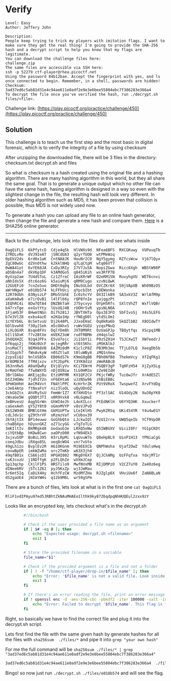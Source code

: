 # Verify

```
Level: Easy
Author: Jeffery John

Description:
People keep trying to trick my players with imitation flags. I want to make sure they get the real thing! I'm going to provide the SHA-256 hash and a decrypt script to help you know that my flags are legitimate.
You can download the challenge files here:
challenge.zip
The same files are accessible via SSH here:
ssh -p 52279 ctf-player@rhea.picoctf.net
Using the password 84b12bae. Accept the fingerprint with yes, and ls once connected to begin. Remember, in a shell, passwords are hidden!
Checksum: 3ad37ed6c5ab81d31e4c94ae611e0adf2e9e3e6bee55804ebc7f386283e366a4
To decrypt the file once you've verified the hash, run ./decrypt.sh files/<file>.
```
Challenge link: [https://play.picoctf.org/practice/challenge/450](https://play.picoctf.org/practice/challenge/450)

## Solution

This challenge is to teach us the first step and the most basic in digital forensic, which is to verify the integrity of a file by using checksum

After unzipping the downloaded file, there will be 3 files in the directory: checksum.txt decrypt.sh and files

So what is checksum is a hash created using the original file and a hashing algorithm. There are many hashing algorithm in this world, but they all 
share the same goal. That is to generate a unique output which no other file can have the same hash, hasing algorithm is designed in a way so even with
the slightest change in the file, the resulting hash will look very different. In older hashing algorithm such as MD5, it has been proven that collision
is possible, thus MD5 is not widely used now.

To generate a hash you can upload any file to an online hash generator, then change the file and generate a new hash and compare them. [Here](https://emn178.github.io/online-tools/sha256.html)
is a SHA256 online generator.

---
Back to the challenge, lets look into the files dir and see whats inside

```
0agQiFLS  6kPfytcD  Cdje4q5k  HlVWXs9d  NFea6BFS  RXCGKuwy  VUPouqTb  ZfRDLvRe  dVJ9IeAT  jSNCdUA3  q2yrfUO0  wtPMeWzq
0pEkV2ds  6rd0x1aK  CntNA8JK  HouNr2C0  NgY5gymg  RZfcsWcw  Vj67lQyx  ZgC80wUc  dZVnOthw  k2kklNHQ  q7LqCtpM  wtq06VT7
0wWA41ot  6vYE68JA  CxDy3RIy  I7V7Ju5A  NopiZGwa  Ricc6Xgh  WBStW98P  aDSBn4a7  dkV6p1DF  k3AMdGoS  q845iKih  wx3RfP7B
0yVzp2am  7U4dSToL  Cz1ZfreC  IAiKRrWF  O2eRM15N  RuvyhgVU  WET6cnvi  aNhIds5X  dtc6oz6G  k5aiuMj6  qRM9Cugo  xzvNiQwK
12GUEFi0  7cnZoSuo  DHDt0q0q  INu5ULbd  OVCZKr6X  S9jVApXB  Wh09BzOS  aWrHNgwY  e018b574  kLFFhUci  qYpcbIbt  yOEWonka
12R70dbh  83NyszLP  DMo5tbhE  Ic0zhcYV  OX3IlkB9  SA3xkV3Z  WrlAfM9p  aXaKm8w8  e7irOvB1  l4lFl66y  rQP8fnIe  yajqgzPt
1EQhRC4i  8Dw7QTA4  DNZBkTaH  J75ycvyv  OYpH5Rfs  SXltVhZT  WxflVQBr  b47rxTge  exGstYty  lUsUQJ4B  rUOHrSvR  ypsNLNOA
1FjaHS3F  8HwmtNGn  Di7h281J  JBVTXHTa  Opx3E3FO  SbFIvoSj  X4s5LEFG  b7e3VlZ8  exbu4azE  m2KQa1Hp  rfNEgD0l  ytd5LOm1
1cYEYb6L  8cSetvuU  Dj2k48PL  JJxoEHaC  Oq8kRa6b  SkQZlbB2  X8OIdwTY  bDlbvwh8  f3Oy21ek  m5cOAhxS  ruWv5GEU  yzqsPNuQ
1iXLQGXR  8sqe8FVs  DqlYDm8h  JXT0M9Rt  OzUaGPJp  TBQytfqs  XScpq1MB  bIl1SDxK  f7v2BtXe  mVEKZ3oW  rudfRBMm  zH4qslwZ
2hOQXHZC  92q4JPFx  E5vU7ojc  Ji1SbY1i  P0zSZ01H  TSJCXwIT  XW7eedrJ  bf6qqi2j  fKWz0UcF  mcjegRRr  st6t5Khc  zM5KAlbJ
2nsMaCTj  9EMX68VB  EAZMi0dM  K1clcP8Z  PB3Mh3mc  TTjLO7LQ  XeegDb5b  blIGgzh7  fWnAvkyW  n05ZtlwX  t0luWBy8  zMQ1nXew
2zpsEiQJ  9nlUSB5k  EB06dS7k  K9mG0gBB  PBh0NfB8  ThekmVcy  XfZqFKg1  br8OM834  ffM4jxzv  n7C2bpPk  t3YK8diU  zWeRABcB
363nnRwS  A0aXQwRy  EVjQlyVv  KCi7EWrH  PGQBY3gP  TqHFzH54  XjZyXSLg  brRmUfmD  ffw8WXYD  nDjOINiw  tLG9HM3a  zZe9EIdH
3BrlDAbo  AKEjqj8u  EtzUMFMR  KV1QF2CV  PKjcfWRy  Tui6wJfr  XrAdESZl  btZJHGWw  fjdhIY2n  nF6EHta6  uJzNSw96  zhBiEB8c
3PmKbHhH  AeCM4Vvt  FN4tlPPC  KcHrhrZK  PUt9VRoX  TwspwefZ  XrvFYdDg  c3eE4Atp  ftNxaFsY  niz3loOL  uQyUDnOZ
3ckGbZtx  AhVRy5sU  FmmWrIZ7  KfXHVDto  Pf3zlSAC  U14Ody2N  Xw38pYK0  cWvaGe5W  gQQDt3TI  o0R9Vxk8  v6LGqmwI
3eBHvesU  Aqg5GrWn  GhWI4eJh  L4oXILcc  PtEdNKlH  U6YYQ3HK  Xxuckerf  caGexAeh  gY52Y8t0  oGmnMVYP  v8sVJPvD
3kS2W94N  BMBlGtHm  GkM1UPTw  LCeIKlH5  PwyKZRSq  UKi454YR  Y4u4wEGY  cdLJdv1c  gZ9thrVF  oRzmzVaf  vCUbox39
3kYAjtIX  BP14euwo  GoGhbQto  LJckwIQl  PzU12rre  UWQ5qeIb  YCf9VpOR  chaBbXpo  hDyxnGKZ  oZ71cyGG  vTgToTLG
3mKIltIv  BkMRgk48  GodaoG3e  LRXQ5oNw  Q5IWBGXV  UiciI0Fr  YG1pCKDt  ciYQtbBp  hKDw8Cwn  oaOPzO00  vfN94Ek3
3xjxuSOP  BoBiL395  H3rLRpMi  LqUvuW7o  Q8eHpBL9  UinP1H13  YPNiaCgG  coeqJdbu  iRXqo85L  oeq8cWO4  vnr7vUto
49gLh1zo  BvplEv2R  HG1OKGnm  M19EEXCb  QNPhWoha  Ujaf2OwZ  YdulsHwq  covwBpER  imkWZwMa  orc2TmKb  w63X3jh4
49qfB01x  CS66jcDI  HPGHI002  MKg0Y6X7  QjJChAMg  UzFFqfxa  YdxjMT1r  cxKJcozU  j1RDffgK  p2FLQhZe  wVXmJCep
5p13qchp  CXjlF1PS  HRSTilo9  MwfNVxMB  RIjDMPzO  V2CZ7uY0  Za4Oz6eg  dINee6RV  j5Tc1Z62  pyJ5KxZp  wj3JmMau
5r6mt5Iq  CaDiX4Hy  HchfFzCW  MzdMfZHa  RJZglp6X  VHviUe6f  ZaN8BLaN  dS2gaUE4  jNImYWHs  q12b9M6L  wr59gSPm
```
There are a bunch of files, lets look at what is in the first one `cat 0agQiFLS`
```
RliF1vdIPAyu97ed5JRBhtZkNAuMHAEo1lthk9ky87Z6qdpqNhHUQEul2zxx9zY
```
Looks like an encrypted key, lets checkout what's in the decrypt.sh
```sh
        #!/bin/bash

        # Check if the user provided a file name as an argument
        if [ $# -eq 0 ]; then
            echo "Expected usage: decrypt.sh <filename>"
            exit 1
        fi

        # Store the provided filename in a variable
        file_name="$1"

        # Check if the provided argument is a file and not a folder
        if [ ! -f "/home/ctf-player/drop-in/$file_name" ]; then
            echo "Error: '$file_name' is not a valid file. Look inside the 'files' folder with 'ls -R'!"
            exit 1
        fi

        # If there's an error reading the file, print an error message
        if ! openssl enc -d -aes-256-cbc -pbkdf2 -iter 100000 -salt -in "/home/ctf-player/drop-in/$file_name" -k picoCTF; then
            echo "Error: Failed to decrypt '$file_name'. This flag is fake! Keep looking!"
        fi
```
Right, so basically we have to find the correct file and plug it into the decrypt.sh script.

Lets first find the file with the same given hash by generate hashes for all the files with `sha256sum  ./files/*` and pipe it into `grep "your own hash"`

For me the full command will be `sha256sum ./files/* | grep "3ad37ed6c5ab81d31e4c94ae611e0adf2e9e3e6bee55804ebc7f386283e366a4"`

```bash
3ad37ed6c5ab81d31e4c94ae611e0adf2e9e3e6bee55804ebc7f386283e366a4  ./files/e018b574
```

Bingo! so now just run `./decrypt.sh ./files/e018b574` and will see the flag.
